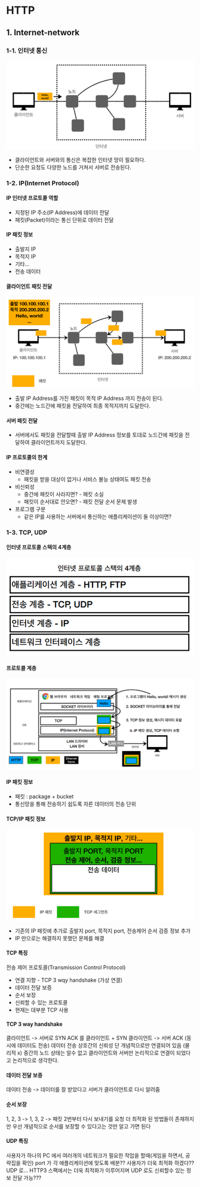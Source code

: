 # HTTP

## 1. Internet-network

### 1-1. 인터넷 통신

![인터넷망](image/인터넷망.jpg)

* 클라이언트와 서버와의 통신은 복잡한 인터넷 망이 필요하다.
* 단순한 요청도 다양한 노드를 거쳐서 서버로 전송된다.

### 1-2. IP(Internet Protocol)

#### IP 인터넷 프로토콜 역할

* 지정된 IP 주소(IP Address)에 데이터 전달
* 패킷(Packet)이라는 통신 단위로 데이터 전달

#### IP 패킷 정보

* 출발지 IP
* 목적지 IP
* 기타...
* 전송 데이터

#### 클라이언트 패킷 전달

![클라리언트 패킷 전달](./image/1-2_클라이언트_패킷_전달.jpg)

* 출발 IP Address를 가진 패킷이 목적 IP Address 까지 전송이 된다.
* 중간에는 노드간에 패킷을 전달하여 최종 목적지까지 도달한다.

#### 서버 패킷 전달

* 서버에서도 패킷을 전달할때 출발 IP Address 정보를 토대로 노드간에 패킷을 전달하여 클라이언트까지 도달한다.

#### IP 프로토콜의 한계

* 비연결성
    * 패킷을 받을 대상이 없거나 서비스 불능 상태여도 패킷 전송
* 비신뢰성
    * 중간에 패킷이 사라지면? - 패킷 소실
    * 패킷이 순서대로 안오면? - 패킷 전달 순서 문제 발생
* 프로그램 구분
    * 같은 IP를 사용하는 서버에서 통신하는 애플리케이션이 둘 이상이면?

### 1-3. TCP, UDP

#### 인터넷 프로토콜 스택의 4계층

![인터넷 프로토콜 스택의 4계층](./image/1-3_인터넷_프로토콜_스택의_4계층.jpg)

#### 프로토콜 계층

![](./image/1-3_프로토콜_계층.jpg)

#### IP 패킷 정보

* 패킷 : package + bucket
* 통신망을 통해 전송하기 쉽도록 자른 데이터의 전송 단위

#### TCP/IP 패킷 정보

![](./image/1-3_TCP_IP패킷_정보.jpg)

* 기존의 IP 패킷에 추가로 출발지 port, 목적지 port, 전송제어 순서 검증 정보 추가
* IP 만으로는 해결하지 못했던 문제를 해결

#### TCP 특징

전송 제어 프로토콜(Transmission Control Protocol)

* 연결 지향 - TCP 3 wqy handshake (가상 연결)
* 데이터 전달 보증
* 순서 보장
* 신뢰할 수 있는 프로토콜
* 현재는 대부분 TCP 사용

#### TCP 3 way handshake

클라이언트 -> 서버로 SYN ACK 를 클라이언트 + SYN 클라이언트 -> 서버 ACK (동시에 데이터도 전송)
데이터 전송 상호간의 신뢰성 단 개념적으로만 연결되어 있음 (물리적 x)
중간의 노드 상태는 알수 없고 클라이언트와 서버만 논리적으로 연결이 되었다고 논리적으로 생각한다.

#### 데이터 전달 보증

데이터 전송 -> 데이터를 잘 받았다고 서버가 클라이언트로 다시 알려줌

#### 순서 보장

1, 2, 3 -> 1, 3, 2 -> 패킷 2번부터 다시 보내기를 요청 더 최적화 된 방법들이 존재하지만 우선 개념적으로 순서를 보장할 수 있다고는 것만 알고 가면 된다

#### UDP 특징

사용자가 하나의 PC 에서 여러개의 네트워크가 필요한 작업을 할때(게임을 하면서, 공략집을 확인)
port 가 각 애플리케이션에 맞도록 배분?? 사용자가 더욱 최적화 하겠다?? UDP 로... HTTP3 스팩에서는 더욱 최적화가 이루어지며 UDP 로도 신뢰할수 있는 정보 전달 가능???







